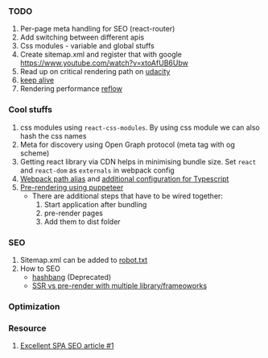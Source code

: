 ### TODO
1. Per-page meta handling for SEO (react-router)
1. Add switching between different apis
1. Css modules - variable and global stuffs
1. Create sitemap.xml and register that with google https://www.youtube.com/watch?v=xtoAfUB6Ubw
1. Read up on critical rendering path on [udacity](https://classroom.udacity.com/courses/ud860)
1. [keep alive](https://varvy.com/pagespeed/keep-alive.html)
1. Rendering performance [reflow](https://developers.google.com/speed/docs/insights/browser-reflow)

### Cool stuffs
1. css modules using `react-css-modules`. By using css module we can also hash the css names
1. Meta for discovery using Open Graph protocol (meta tag with og scheme)
1. Getting react library via CDN helps in minimising bundle size. Set `react` and `react-dom` as `externals` in webpack config
1. [Webpack path alias](https://medium.com/@etherealm/getting-rid-of-relative-paths-in-imports-using-webpack-alias-78d4bf15bb42) and [additional configuration for Typescript](https://stackoverflow.com/questions/40443806/webpack-resolve-alias-does-not-work-with-typescript)
1. [Pre-rendering using puppeteer](https://developers.google.com/web/tools/puppeteer/articles/ssr)
   - There are additional steps that have to be wired together:
      1. Start application after bundling
      1. pre-render pages
      1. Add them to dist folder

### SEO
1. Sitemap.xml can be added to [robot.txt](https://neilpatel.com/blog/robots-txt/)
1. How to SEO
   - [hashbang](https://www.oho.com/blog/explained-60-seconds-hash-symbols-urls-and-seo) (Deprecated)
   - [SSR vs pre-render with multiple library/frameoworks](https://snipcart.com/spa-seo)

### Optimization

### Resource
1. [Excellent SPA SEO article #1](https://snipcart.com/spa-seo)
